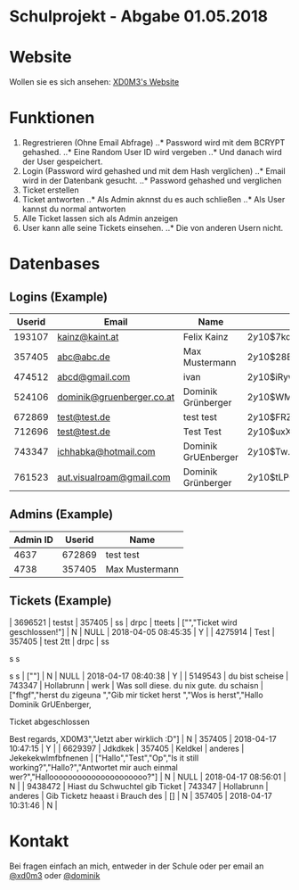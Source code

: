 # Schulprojekt - Abgabe 01.05.2018

# Website
Wollen sie es sich ansehen:
[XD0M3's Website](https://xd0m3.eu/schulprojekt/)

# Funktionen
1. Regrestrieren (Ohne Email Abfrage)
..* Password wird mit dem BCRYPT gehashed.
..* Eine Random User ID wird vergeben
..* Und danach wird der User gespeichert.
2. Login (Password wird gehashed und mit dem Hash verglichen)
..* Email wird in der Datenbank gesucht.
..* Password gehashed und verglichen
3. Ticket erstellen
4. Ticket antworten
..* Als Admin aknnst du es auch schließen
..* Als User kannst du normal antworten
5. Alle Ticket lassen sich als Admin anzeigen
6. User kann alle seine Tickets einsehen.
..* Die von anderen Usern nicht.

# Datenbases

## Logins (Example)
|**Userid**|**Email**|**Name**|**Hashed PW**|
|---|---|---|---|
| 193107 | kainz@kaint.at            | Felix Kainz         | $2y$10$7kd1zkd8Hf3C5ICgBM8Y3udIFhJnWX0jhT2Gj9c7BG13rBh8FJCXa |
| 357405 | abc@abc.de                | Max Mustermann      | $2y$10$28Ehx0pqr5o2d/PkwQ1oJ.hisEhA2btFoGJpUOQdTXi3oTuaj16gC |
| 474512 | abcd@gmail.com            | ivan                | $2y$10$iRyw96h/3zTi.pwMiQx64OFj3W4ns2OilYxJ9BWY04Vx7ZJWBWQRy |
| 524106 | dominik@gruenberger.co.at | Dominik Grünberger  | $2y$10$WM4rTehjvZZkBmN8PYGaW.g2wpdFXraSmsT2UBK8RKEvpAQteg/OG |
| 672869 | test@test.de              | test test           | $2y$10$FRZ4QplOBYOClEFHGkWqnOjhefIfZ5fZAKtOtH4gX51UZOGn1MmkW |
| 712696 | test@test.de              | Test Test           | $2y$10$uxX5keX2a5L.PdgNyIVj4.Wuo3IHuH459eDhbrxO4r2gdKkb66yZa |
| 743347 | ichhabka@hotmail.com      | Dominik GrUEnberger | $2y$10$Tw.3s7R0bPq0Pby2qWvCf.FDJOJ/waP32cSeAydQjCzg3Acm.84r6 |
| 761523 | aut.visualroam@gmail.com  | Dominik Grünberger  | $2y$10$tLPQ1Horye4ulEPpehRcfOoKAdbAaFOQRf2KAOnYccR/kZ9qL0HKC |

## Admins (Example)
|**Admin ID**|**Userid**|**Name**|
|---|---|---|
|     4637 |  672869 | test test      |
|     4738 |  357405 | Max Mustermann |

## Tickets (Example)
|    3696521 | testst                         |  357405 | ss         | drpc    | tteets                                  | ["","Ticket wird geschlossen!"]                                                                                                                                             | N      |      NULL | 2018-04-05 08:45:35 | Y      |
|    4275914 | Test                           |  357405 | test 2tt   | drpc    | ss

s
s

s
s                      | [""]                                                                                                                                                                        | N      |      NULL | 2018-04-17 08:40:38 | Y      |
|    5149543 | du bist scheise                |  743347 | Hollabrunn | werk    | Was soll diese. du nix gute. du schaisn | ["fhgf","herst du zigeuna
","Gib mir ticket herst
","Wos is herst","Hallo Dominik GrUEnberger,

Ticket abgeschlossen

Best regards,
XD0M3","Jetzt aber wirklich :D"] | N      |    357405 | 2018-04-17 10:47:15 | Y      |
|    6629397 | Jdkdkek                        |  357405 | Keldkel    | anderes | Jekekekwlmfbfnenen                      | ["Hallo","Test","Op","Is it still working?","Hallo?","Antwortet mir auch einmal wer?","Hallooooooooooooooooooooo?"]                                                         | N      |      NULL | 2018-04-17 08:56:01 | N      |
|    9438472 | Hiast du Schwuchtel gib Ticket |  743347 | Hollabrunn | anderes | Gib Ticketz heaast i Brauch des         | []                                                                                                                                                                          | N      |    357405 | 2018-04-17 10:31:46 | N      |


# Kontakt

Bei fragen einfach an mich, entweder in der Schule oder per email an
[@xd0m3](mailto:xd0m3@staff.eslgaming.com)
oder
[@dominik](mailto:grunbergerdominik@gmail.com)
